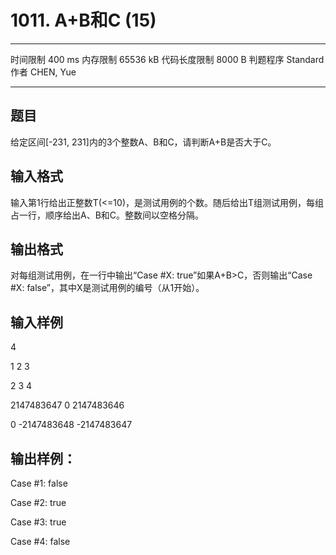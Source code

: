 ﻿# 1011. A+B和C (15)
---

时间限制
400 ms
内存限制
65536 kB
代码长度限制
8000 B
判题程序
Standard
作者
CHEN, Yue

---
## 题目
给定区间[-231, 231]内的3个整数A、B和C，请判断A+B是否大于C。

## 输入格式
输入第1行给出正整数T(<=10)，是测试用例的个数。随后给出T组测试用例，每组占一行，顺序给出A、B和C。整数间以空格分隔。

## 输出格式
对每组测试用例，在一行中输出“Case #X: true”如果A+B>C，否则输出“Case #X: false”，其中X是测试用例的编号（从1开始）。

## 输入样例
4

1 2 3

2 3 4

2147483647 0 2147483646

0 -2147483648 -2147483647

## 输出样例：

Case #1: false

Case #2: true

Case #3: true

Case #4: false